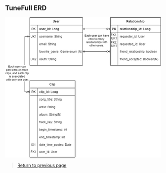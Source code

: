 ## TuneFull ERD

[![TuneFull ERD](img/erd.png)](pdf/erd.pdf "Click for ERD PDF")


> [Return to previous page](index.md#entity-relationship-diagram)
